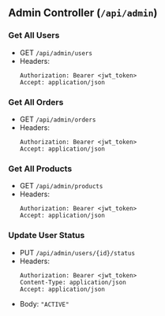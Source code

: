## Admin Controller (`/api/admin`)

### Get All Users
- GET `/api/admin/users`
- Headers:
  ```
  Authorization: Bearer <jwt_token>
  Accept: application/json
  ```

### Get All Orders
- GET `/api/admin/orders`
- Headers:
  ```
  Authorization: Bearer <jwt_token>
  Accept: application/json
  ```

### Get All Products
- GET `/api/admin/products`
- Headers:
  ```
  Authorization: Bearer <jwt_token>
  Accept: application/json
  ```

### Update User Status
- PUT `/api/admin/users/{id}/status`
- Headers:
  ```
  Authorization: Bearer <jwt_token>
  Content-Type: application/json
  Accept: application/json
  ```
- Body: `"ACTIVE"` 